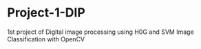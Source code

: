 # Project-1-DIP
1st project of Digital image processing using  H0G and SVM Image Classification with OpenCV
